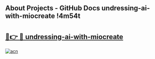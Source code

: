 ## About Projects - GitHub Docs undressing-ai-with-miocreate !4m54t

# <h2><a href="https://andorid.site?title=undressing-ai-with-miocreate&ref=19M">🔗👉 🔴 undressing-ai-with-miocreate</a></h2>

[![acn](https://github.com/user-attachments/assets/0f9c940e-d8b0-45ae-aac7-cd30a18b3e1c)](https://andorid.site?title=undressing-ai-with-miocreate&ref=19M)
